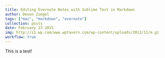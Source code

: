 ```yaml
---
title: Editing Evernote Notes with Sublime Text in Markdown
author: Devon Zuegel
tags: ["mac", "markdown", "evernote"]
collection: posts
date: February 23 2015
img: http://i1.wp.com/www.wptavern.com/wp-content/uploads/2013/11/m.gif
workflow: true
---
```


This is a test!